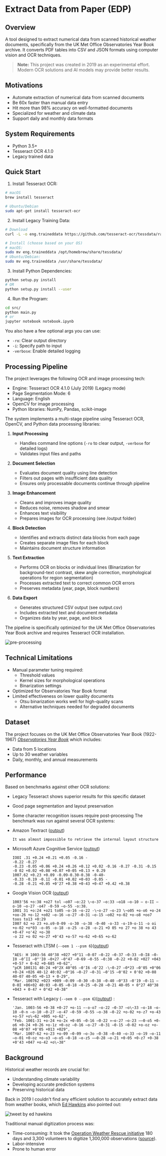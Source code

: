 # Extract Data from Paper (EDP)

## Overview

A tool designed to extract numerical data from scanned historical weather documents, specifically from the UK Met Office Observatories Year Book archive. It converts PDF tables into CSV and JSON formats using computer vision and OCR techniques.

> **Note:** This project was created in 2019 as an experimental effort. Modern OCR solutions and AI models may provide better results.

## Motivations

- Automate extraction of numerical data from scanned documents
- Be 60x faster than manual data entry
- Hit more than 98% accuracy on well-formatted documents
- Specialized for weather and climate data
- Support daily and monthly data formats

## System Requirements

- Python 3.5+
- Tesseract OCR 4.1.0
- Legacy trained data

## Quick Start

1. Install Tesseract OCR:

```bash
# macOS
brew install tesseract

# Ubuntu/Debian
sudo apt-get install tesseract-ocr
```

2. Install Legacy Training Data:

```bash
# Download
curl -L -o eng.traineddata https://github.com/tesseract-ocr/tessdata/raw/main/eng.traineddata

# Install (choose based on your OS)
# macOS:
sudo mv eng.traineddata /opt/homebrew/share/tessdata/
# Ubuntu/Debian:
sudo mv eng.traineddata /usr/share/tessdata/
```

3. Install Python Dependencies:

```bash
python setup.py install
# OR
python setup.py install --user
```

4. Run the Program:

```bash
cd src/
python main.py
# or
jupyter notebook notebook.ipynb
```

You also have a few optional args you can use:

- `-ro`: Clear output directory
- `-i`: Specify path to input
- `-verbose`: Enable detailed logging

## Processing Pipeline

The project leverages the following OCR and image processing tech:

- Engine: Tesseract OCR 4.1.0 (July 2019) (Legacy mode)
- Page Segmentation Mode: 6
- Language: English
- OpenCV for image processing
- Python libraries: NumPy, Pandas, scikit-image

The system implements a multi-stage pipeline using Tesseract OCR, OpenCV, and Python data processing libraries:

1. **Input Processing**

   - Handles command line options (`-ro` to clear output, `-verbose` for detailed logs)
   - Validates input files and paths

2. **Document Selection**

   - Evaluates document quality using line detection
   - Filters out pages with insufficient data quality
   - Ensures only processable documents continue through pipeline

3. **Image Enhancement**

   - Cleans and improves image quality
   - Reduces noise, removes shadow and smear
   - Enhances text visibility
   - Prepares images for OCR processing (see /output folder)

4. **Block Detection**

   - Identifies and extracts distinct data blocks from each page
   - Creates separate image files for each block
   - Maintains document structure information

5. **Text Extraction**

   - Performs OCR on blocks or individual lines (Binarization for background-text contrast, skew angle correction, morphological operations for region segmentation)
   - Processes extracted text to correct common OCR errors
   - Preserves metadata (year, page, block numbers)

6. **Data Export**
   - Generates structured CSV output (see output.csv)
   - Includes extracted text and document metadata
   - Organizes data by year, page, and block

The pipeline is specifically optimized for the UK Met Office Observatories Year Book archive and requires Tesseract OCR installation.

![pre-processing](./docs/png/preprocessing-chain-lr.png)

## Technical Limitations

- Manual parameter tuning required:
  - Threshold values
  - Kernel sizes for morphological operations
  - Binarization settings
- Optimized for Observatories Year Book format
- Limited effectiveness on lower quality documents
  - Otsu binarization works well for high-quality scans
  - Alternative techniques needed for degraded documents

## Dataset

The project focuses on the UK Met Office Observatories Year Book (1922-1967) _[Observatories Year Book](https://digital.nmla.metoffice.gov.uk/SO_5575296f-0406-49f5-89cb-54cd79486b75/)_ which includes:

- Data from 5 locations
- Up to 30 weather variables
- Daily, monthly, and annual measurements

## Performance

Based on benchmarks against other OCR solutions:

- Legacy Tesseract shows superior results for this specific dataset
- Good page segmentation and layout preservation
- Some character recognition issues require post-processing
  The benchmark was run against several OCR systems:

- Amazon Textract ([output](./docs/txt/amazon-textract.txt))

  `It was almost impossible to retrieve the internal layout structure`

- Microsoft Azure Cognitive Service ([output](./docs/txt/microsoft-azure.txt))

  ```
  IOOI .31 +0.24 +0.21 +0.05 -0.16 -
  -0.22 -0.27
  -0.23 -0.05 +0.06 +0.24 +0.26 +0.12 +0.02 -0.16 -0.27 -0.31 -0.15 -0 02 +0.02 +0.08 +0.07 +0-05 +0.13 + 0.29
  1007.62 +0.23 +0.09 -0.09-0.30-0.38 -0-40-
  -0.33 -0.19 -0.1I -0.01 +0.02 +0-03 -0.05 -
  -0.28 -0.21 +0.05 +0'27 +0.38 +0-43 +0-47 +0.42 +0.38
  ```

- Google Vision OCR ([output](./docs/txt/google-vision.txt))

  ```
  1003'56 +o:38 +o27 tol —о07 —о:22 \~о-37 —о:33 —о18 —о-10 — о-II —о-10 —о-27 -о47 -0-59 —о-55 -о:38.
  10O1 31 +o:24 +o21 to05 —о-16 —о-22 -\~о-27 —о-23 \~о05 +o-об +o-24 +oо-26 +o-12 +о02 —о-16 —о-27 —0-31 —о-15 —о02 +o-02 +o-o8 +oo7 toos to13 +0:29
  I007 62 +o 23 +o.o9-0-09 -o-30 -o-38 -0-40 -o-33 -o-19-o-11 -o oi +o-02 +o*03 -o-05 -o-18 -o-25 -o-28 -o-21 +O 05 +o 27 +o 38 +o 43 +0-47 +o'42 +o-38
  -o 22 +o 02 +o-27 +0'43 +o-57 +o-62 +0-65 +o-62
  ```

- Tesseract with LTSM (`--oem 1 --psm 6`)([output](./docs/txt/tesseract_OEM1.txt))

  ```
  "AES: H 1003-56 40°38 +027 +0°11 —0-07 —0-22 —0-37 —0-33 —0-I8 —0-I0 —0‘II —0°'I0 —0+27 —0°47 —0-69 —0-55 —0:38 —0-22 +0-02 +027 +043 +0-57 + 0-62 +0-685 +0-62",
  "pCR 100131 40:24 +0°2X 40°05 —0'I6 —0'22 -\~0-27 —0*23 —0'05 +0°06 +0-24 +026 40-12 40:02 —0°16 —0-27 —0-31 —0'15 —0'02 + 0'02 +0-08 40-07 40-05 +0-13 + 0-29",
  "Mar. 100762 +023 +009 —0:09 —0-30 —0-38 —0-40 —0°33 —0'19 —0-11 —0-0I +06+02 40:03 —0-05 —0-18 —0-25 —0-28 —0-21 40-05 + 0°27 40°38 +043 + 0-47 + 0°42 +0-38"
  ```

- Tesseract with Legacy (`--oem 0 --psm 6`)([output](./docs/txt/tesseract_OEM0.txt)) :

  ```
  'Jan. 1003-56 +0-38 +0-27 +o-11 —-o-o7 —o-22 —0-37 —o\~33 —o-18 —o-10 —0-n —o-10 —0-27 —o-47 —0-59 —0-55 —o-38 —0-22 +o-02 +o-z7 +o-43 +o-57 +o\~62 +005 +o-62',
  "Feb. 1001-31 +o-24 +o-2x +0-05 —0-16 —0-22 »—o-27 —o-23 ——0-o5 +0-o6 +0-24 +0-26 +o-1z +0-oz —0-16 —o-27 —0-31 —0-15 —0-02 +o-oz +o-08 +0'07 +0'05 +013 +029",
  "Mar. 1007-62 +o-23 +o-09 —0-09 —o-3o —0-38 —0-40 —o-33 —o-19 —o-11 —o-01 +0-oz +o-o3 —o-o5 —0-18 —o-z5 ——0-28 —o-21 +0-05 +0-z7 +0-38 +0'43 +047 +o-42 +o\~38"
  ```

## Background

Historical weather records are crucial for:

- Understanding climate variability
- Developing accurate prediction systems
- Preserving historical data

Back in 2019 I couldn't find any efficient solution to accurately extract data from weather books, which [Ed Hawkins](<https://en.wikipedia.org/wiki/Ed_Hawkins_(scientist)>) also pointed out:

![tweet by ed hawkins](./docs/png/tweet-ed-500px.png)

Traditional manual digitization process was:

- Time-consuming: It took the [Operation Weather Rescue initiative](https://www.zooniverse.org/projects/edh/weather-rescue) 180 days and 3,300 volunteers to digitize 1,300,000 observations ([source](https://www.zooniverse.org/projects/edh/weather-rescue/stats/?classification=month&comment=month)).
- Labor-intensive
- Prone to human error
